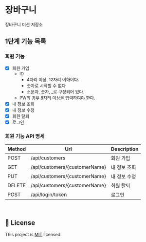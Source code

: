 # 장바구니
장바구니 미션 저장소

## 1단계 기능 목록

### 회원 기능
- [X] 회원 가입
  - ID
    - 4자리 이상, 12자리 이하이다.
    - 숫자로 시작할 수 없다
    - 소문자, 숫자, _로 구성되어 있다.
  - PW의 경우 8자리 이상을 입력하여야 한다.
- [X] 내 정보 조회
- [X] 내 정보 수정
- [X] 회원 탈퇴
- [X] 로그인

### 회원 기능 API 명세

| Method | Url                           | Description |
|--------|-------------------------------|-------------|
| POST   | /api/customers                | 회원 가입       |
| GET    | /api/customers/{customerName} | 내 정보 조회     |
| PUT    | /api/customers/{customerName} | 내 정보 수정     |
| DELETE | /api/customers/{customerName} | 회원 탈퇴       |
| POST | /api/login/token | 로그인         |

<br>

## 📝 License

This project is [MIT](https://github.com/woowacourse/jwp-shopping-cart/blob/master/LICENSE) licensed.
